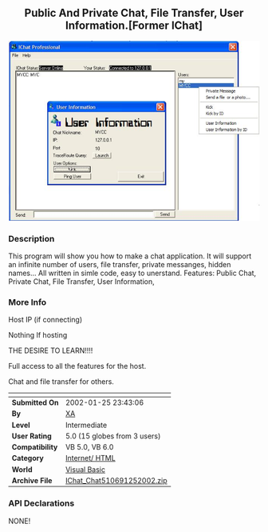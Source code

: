 ﻿<div align="center">

## Public And Private Chat, File Transfer, User Information\.\[Former IChat\]

<img src="PIC2002126355111978.JPG">
</div>

### Description

This program will show you how to make a chat application. It will support an infinite number of users, file transfer, private messanges, hidden names... All written in simle code, easy to unerstand. Features: Public Chat, Private Chat, File Transfer, User Information,
 
### More Info
 
Host IP (if connecting)

Nothing If hosting

THE DESIRE TO LEARN!!!!

Full access to all the features for the host.

Chat and file transfer for others.


<span>             |<span>
---                |---
**Submitted On**   |2002-01-25 23:43:06
**By**             |[XA](https://github.com/Planet-Source-Code/PSCIndex/blob/master/ByAuthor/xa.md)
**Level**          |Intermediate
**User Rating**    |5.0 (15 globes from 3 users)
**Compatibility**  |VB 5\.0, VB 6\.0
**Category**       |[Internet/ HTML](https://github.com/Planet-Source-Code/PSCIndex/blob/master/ByCategory/internet-html__1-34.md)
**World**          |[Visual Basic](https://github.com/Planet-Source-Code/PSCIndex/blob/master/ByWorld/visual-basic.md)
**Archive File**   |[IChat\_Chat510691252002\.zip](https://github.com/Planet-Source-Code/xa-public-and-private-chat-file-transfer-user-information-former-ichat__1-31190/archive/master.zip)

### API Declarations

NONE!





